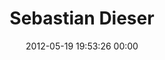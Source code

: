 ---
title: "Sebastian Dieser"
date: 2012-05-19 19:53:26 00:00
permalink: /sebastiandieser
twitter: ""
likes: [398,164,117,26,446,467,180,1108]
id: 464
gravatar: "http://www.gravatar.com/avatar/292d6f35cb23cb12caa6e6b8682be2ef"
---